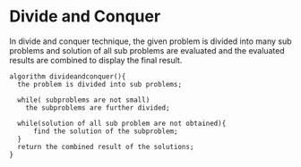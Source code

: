 # Divide and Conquer

In divide and conquer technique, the given problem is divided into many sub problems and solution of all sub problems are evaluated and the evaluated results are combined to display the final result.

```
algorithm divideandconquer(){
  the problem is divided into sub problems;
  
  while( subproblems are not small)
    the subproblems are further divided;
    
  while(solution of all sub problem are not obtained){
      find the solution of the subproblem;  
  }
  return the combined result of the solutions;
}
```
